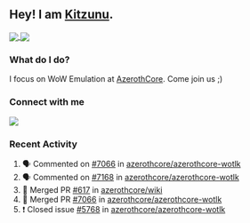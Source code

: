 ## Hey! I am [Kitzunu](https://Github.com/Kitzunu).

<a href="https://github-readme-stats.kitzunu.vercel.app/api?username=Kitzunu&show_icons=true&theme=dark">
  <img align="center" src="https://github-readme-stats.kitzunu.vercel.app/api?username=Kitzunu&show_icons=true&theme=dark" />
</a>
<a href="https://github-readme-stats.kitzunu.vercel.app/api?username=Kitzunu&show_icons=true&theme=dark">
  <img align="center" src="https://github-readme-stats.vercel.app/api/top-langs/?username=Kitzunu&layout=compact&theme=dark" />
</a>

### What do I do?

I focus on WoW Emulation at [AzerothCore](https://Github.com/AzerothCore). Come join us ;)

### Connect with me
[![](https://img.shields.io/badge/AzerothCore%20Discord-Connect%20with%20me!-green)](https://discord.com/invite/gkt4y2x)

### Recent Activity

<!--START_SECTION:activity-->
1. 🗣 Commented on [#7066](https://github.com/azerothcore/azerothcore-wotlk/issues/7066) in [azerothcore/azerothcore-wotlk](https://github.com/azerothcore/azerothcore-wotlk)
2. 🗣 Commented on [#7168](https://github.com/azerothcore/azerothcore-wotlk/issues/7168) in [azerothcore/azerothcore-wotlk](https://github.com/azerothcore/azerothcore-wotlk)
3. 🎉 Merged PR [#617](https://github.com/azerothcore/wiki/pull/617) in [azerothcore/wiki](https://github.com/azerothcore/wiki)
4. 🎉 Merged PR [#7066](https://github.com/azerothcore/azerothcore-wotlk/pull/7066) in [azerothcore/azerothcore-wotlk](https://github.com/azerothcore/azerothcore-wotlk)
5. ❗️ Closed issue [#5768](https://github.com/azerothcore/azerothcore-wotlk/issues/5768) in [azerothcore/azerothcore-wotlk](https://github.com/azerothcore/azerothcore-wotlk)
<!--END_SECTION:activity-->
